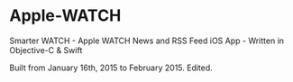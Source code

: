 # Apple-WATCH
Smarter WATCH - Apple WATCH News and RSS Feed iOS App - Written in Objective-C &amp; Swift

Built from January 16th, 2015 to February 2015. Edited.
